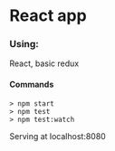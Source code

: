 # React app

### Using:
React, basic redux

#### Commands

```
> npm start
> npm test
> npm test:watch
```

Serving at localhost:8080
